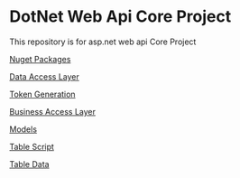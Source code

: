 # DotNet Web Api Core Project 
This repository is for asp.net web api Core Project


<p>
<a href="./packages.md">Nuget Packages </a>
</p>


<p>
<a href="./dal.md">Data Access Layer </a>
</p>


<p>
<a href="./startup.md">Token Generation </a>
</p>



<p>
<a href="./bal.md">Business Access Layer </a>
</p>


<p>
<a href="./models.md">Models</a>
</p>

<p>
<a href="./tables.md">Table Script</a>
</p>

<p>
<a href="./data.md">Table Data</a>
</p>



